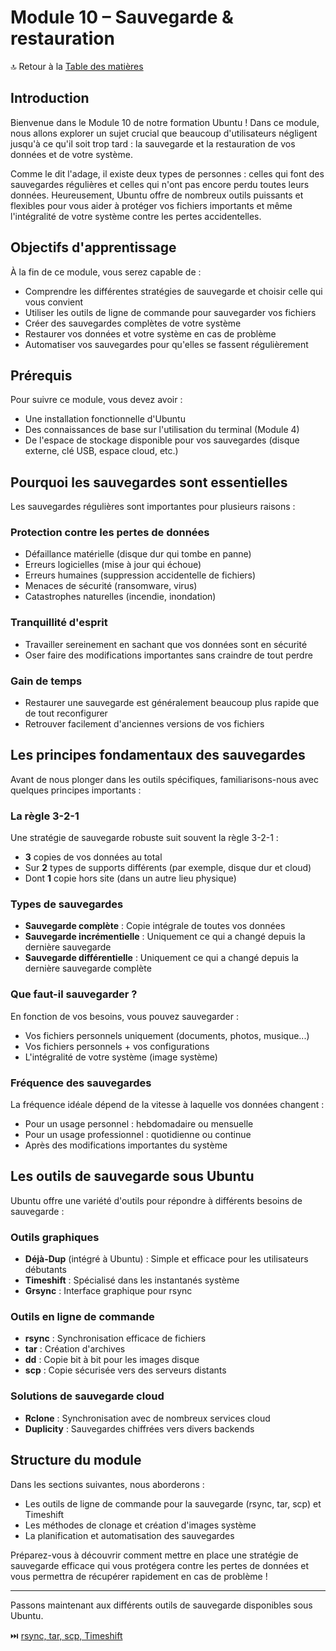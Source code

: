 # Module 10 – Sauvegarde & restauration

🔝 Retour à la [Table des matières](/SOMMAIRE.md)

## Introduction

Bienvenue dans le Module 10 de notre formation Ubuntu ! Dans ce module, nous allons explorer un sujet crucial que beaucoup d'utilisateurs négligent jusqu'à ce qu'il soit trop tard : la sauvegarde et la restauration de vos données et de votre système.

Comme le dit l'adage, il existe deux types de personnes : celles qui font des sauvegardes régulières et celles qui n'ont pas encore perdu toutes leurs données. Heureusement, Ubuntu offre de nombreux outils puissants et flexibles pour vous aider à protéger vos fichiers importants et même l'intégralité de votre système contre les pertes accidentelles.

## Objectifs d'apprentissage

À la fin de ce module, vous serez capable de :
- Comprendre les différentes stratégies de sauvegarde et choisir celle qui vous convient
- Utiliser les outils de ligne de commande pour sauvegarder vos fichiers
- Créer des sauvegardes complètes de votre système
- Restaurer vos données et votre système en cas de problème
- Automatiser vos sauvegardes pour qu'elles se fassent régulièrement

## Prérequis

Pour suivre ce module, vous devez avoir :
- Une installation fonctionnelle d'Ubuntu
- Des connaissances de base sur l'utilisation du terminal (Module 4)
- De l'espace de stockage disponible pour vos sauvegardes (disque externe, clé USB, espace cloud, etc.)

## Pourquoi les sauvegardes sont essentielles

Les sauvegardes régulières sont importantes pour plusieurs raisons :

### Protection contre les pertes de données
- Défaillance matérielle (disque dur qui tombe en panne)
- Erreurs logicielles (mise à jour qui échoue)
- Erreurs humaines (suppression accidentelle de fichiers)
- Menaces de sécurité (ransomware, virus)
- Catastrophes naturelles (incendie, inondation)

### Tranquillité d'esprit
- Travailler sereinement en sachant que vos données sont en sécurité
- Oser faire des modifications importantes sans craindre de tout perdre

### Gain de temps
- Restaurer une sauvegarde est généralement beaucoup plus rapide que de tout reconfigurer
- Retrouver facilement d'anciennes versions de vos fichiers

## Les principes fondamentaux des sauvegardes

Avant de nous plonger dans les outils spécifiques, familiarisons-nous avec quelques principes importants :

### La règle 3-2-1
Une stratégie de sauvegarde robuste suit souvent la règle 3-2-1 :
- **3** copies de vos données au total
- Sur **2** types de supports différents (par exemple, disque dur et cloud)
- Dont **1** copie hors site (dans un autre lieu physique)

### Types de sauvegardes
- **Sauvegarde complète** : Copie intégrale de toutes vos données
- **Sauvegarde incrémentielle** : Uniquement ce qui a changé depuis la dernière sauvegarde
- **Sauvegarde différentielle** : Uniquement ce qui a changé depuis la dernière sauvegarde complète

### Que faut-il sauvegarder ?
En fonction de vos besoins, vous pouvez sauvegarder :
- Vos fichiers personnels uniquement (documents, photos, musique...)
- Vos fichiers personnels + vos configurations
- L'intégralité de votre système (image système)

### Fréquence des sauvegardes
La fréquence idéale dépend de la vitesse à laquelle vos données changent :
- Pour un usage personnel : hebdomadaire ou mensuelle
- Pour un usage professionnel : quotidienne ou continue
- Après des modifications importantes du système

## Les outils de sauvegarde sous Ubuntu

Ubuntu offre une variété d'outils pour répondre à différents besoins de sauvegarde :

### Outils graphiques
- **Déjà-Dup** (intégré à Ubuntu) : Simple et efficace pour les utilisateurs débutants
- **Timeshift** : Spécialisé dans les instantanés système
- **Grsync** : Interface graphique pour rsync

### Outils en ligne de commande
- **rsync** : Synchronisation efficace de fichiers
- **tar** : Création d'archives
- **dd** : Copie bit à bit pour les images disque
- **scp** : Copie sécurisée vers des serveurs distants

### Solutions de sauvegarde cloud
- **Rclone** : Synchronisation avec de nombreux services cloud
- **Duplicity** : Sauvegardes chiffrées vers divers backends

## Structure du module

Dans les sections suivantes, nous aborderons :
- Les outils de ligne de commande pour la sauvegarde (rsync, tar, scp) et Timeshift
- Les méthodes de clonage et création d'images système
- La planification et automatisation des sauvegardes

Préparez-vous à découvrir comment mettre en place une stratégie de sauvegarde efficace qui vous protégera contre les pertes de données et vous permettra de récupérer rapidement en cas de problème !

---

Passons maintenant aux différents outils de sauvegarde disponibles sous Ubuntu.

⏭️ [rsync, tar, scp, Timeshift](/04-automatisation-maintenance/module-10-sauvegarde-restauration/01-rsync-tar-scp.md)
